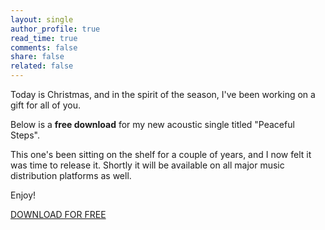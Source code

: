 ```yaml
---
layout: single
author_profile: true
read_time: true
comments: false
share: false
related: false
---
```


Today is Christmas, and in the spirit of the season, I've been working on a gift for all of you.

Below is a **free download** for my new acoustic single titled "Peaceful Steps".

This one's been sitting on the shelf for a couple of years, and I now felt it was time to release it. Shortly it will be available on all major music distribution platforms as well.

Enjoy!

[DOWNLOAD FOR FREE](https://dl.dropboxusercontent.com/s/ecu0vludcff2cx8/Peaceful%20Steps%20%28Acoustic%29.mp3)
